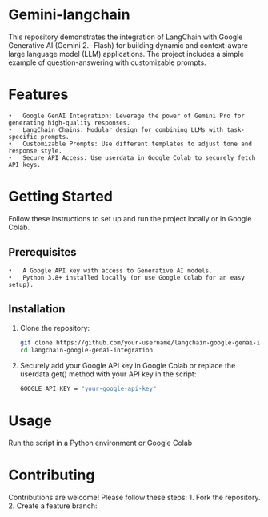 # Gemini-langchain
This repository demonstrates the integration of LangChain with Google Generative AI (Gemini 2.- Flash) for building dynamic and context-aware large language model (LLM) applications. The project includes a simple example of question-answering with customizable prompts.


# Features
	•	Google GenAI Integration: Leverage the power of Gemini Pro for generating high-quality responses.
	•	LangChain Chains: Modular design for combining LLMs with task-specific prompts.
	•	Customizable Prompts: Use different templates to adjust tone and response style.
	•	Secure API Access: Use userdata in Google Colab to securely fetch API keys.

# Getting Started

Follow these instructions to set up and run the project locally or in Google Colab.

## Prerequisites
	•	A Google API key with access to Generative AI models.
	•	Python 3.8+ installed locally (or use Google Colab for an easy setup).

## Installation
1. Clone the repository:
   ```bash
   git clone https://github.com/your-username/langchain-google-genai-integration.git
   cd langchain-google-genai-integration

2.	Securely add your Google API key in Google Colab or replace the userdata.get() method with your API key in the script:
       ```bash
       GOOGLE_API_KEY = "your-google-api-key"
# Usage
Run the script in a Python environment or Google Colab

# Contributing
Contributions are welcome! Please follow these steps:
	1.	Fork the repository.
	2.	Create a feature branch:

 
